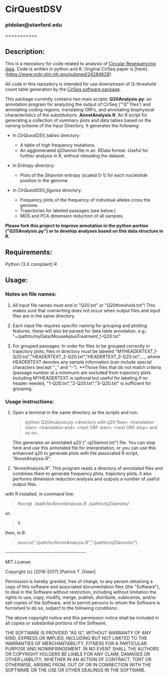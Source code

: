 <h1>CirQuestDSV</h1>
<h3>ptdolan@stanford.edu</h3>
===========
<h2>Description:</h2>

This is a repository for code related to analysis of [Circular Resequencing data](https://www.ncbi.nlm.nih.gov/pubmed/27440878). Code is written in python and R. Original CirSeq paper is [here].(https://www.ncbi.nlm.nih.gov/pubmed/24284629).

All code in this repository is intended for use downstream of Q-threshold count table generation by the [CirSeq software package](http://andino.ucsf.edu/toolsandprotocols).

This package currently contains two main scripts: 
**Q20Analysis.py**: an annotation program for analyzing the output of CirSeq ('"Q" files') and annotating coding regions, translating ORFs, and annotating biophysical characteristics of the substitutions.
**AnnotAnalysis.R**: An R script for generating a collection of summary plots and data tables based on the naming scheme of the Input Directory. It generates the following:

- In *CirQuestDSV_tables* directory:
	- A table of high frequency mutations.
	- An agglomerated q20annot file in an .RData format. Useful for further analysis in R, without reloading the dataset. 

- In *Entropy* directory: 
	- Plots of the Shannon entropy (scaled 0-1) for each nucleotide position in the genome.
	
- In *CirQuestDSV_figures* directory: 
	- Frequency plots of the frequency of individual alleles cross the genome. 
	- Trajectories for labeled passages (see below.)
	- MDS and PCA dimension reduction of all samples. 

**Please fork this project to improve annotation in the python portion ("Q20Analysis.py") or to develop analyses based on this data structure in R.**

<h2>Requirements:</h2>
Python (3.X compliant)
R

<h2>Usage:</h2>

<h3>Notes on file names:</h3>

1. All input file names must end in "Q20.txt" or "Q20threshold.txt"!
 	This makes sure that overwriting does not occur when output files and input files are in the same directory.
	
 2. Each input file requires specific naming for grouping and plotting features. these will also be parsed for data table annotation.
	e.g.: "~/pathto/myData/MouseAplusTreatment_1-Q20.txt"

 3. For grouped passages:
 	In order for files to be grouped correctly in trajectory plots, files in directory must be labeled "MYHEADERTEXT_1-Q20.txt","HEADERTEXT_2-Q20.txt","HEADERTEXT_3-Q20.txt",..., where HEADERTEXT denotes any sample information (can include special characters (except "_" and "-"). 
	**Those files that do not match criteria (passage number at a minimum) are excluded from trajectory plots. Including MYHEADERTEXT is optional but useful for labeling if no header needed, "1-Q20.txt","2-Q20.txt","3-Q20.txt" is sufficient for grouping. 

<h3>Usage instructions:</h3>

1. Open a terminal in the same directory as the scripts and run: 

    > python Q20Analysis.py \<directory with q20 files> \<translation start> \<translation end> \<next ORF start> \<next ORF stop> and so on...

    This generates an annotated q20 ("-q20annot.txt") file. You can stop here and use this annotated file for interpretation, or you can use this enhanced q20 to generate plots with the associated R script, "AnnotAnalysis.R". 
    
2. "AnnotAnalysis.R". This program reads a directory of annotated files and combines them to generate frequency plots, trajectory plots, it also performs dimension reduction analysis and outputs a number of useful output files. 

with R installed, in command line: 
> Rscript ./path/to/AnnotAnalysis.R ./pathto/q20annots/

or: 

> R

then, in R: 

> source("./path/to/AnnotAnalysis.R","./pathto/q20annots/")

_-_-_-_-_-_-_-_-_-_-_-_-_-_-_-_-_-_-_-_-_-_-_-_-_-_-_-_-_-_-_-_-_-_-_-_-_-_-_-_-


MIT License

Copyright (c) [2016-2017] [Patrick T. Dolan]

Permission is hereby granted, free of charge, to any person obtaining a copy of this software and associated documentation files (the "Software"), to deal in the Software without restriction, including without limitation the rights to use, copy, modify, merge, publish, distribute, sublicense, and/or sell copies of the Software, and to permit persons to whom the Software is furnished to do so, subject to the following conditions:

The above copyright notice and this permission notice shall be included in all copies or substantial portions of the Software.

THE SOFTWARE IS PROVIDED "AS IS", WITHOUT WARRANTY OF ANY KIND, EXPRESS OR IMPLIED, INCLUDING BUT NOT LIMITED TO THE WARRANTIES OF MERCHANTABILITY, FITNESS FOR A PARTICULAR PURPOSE AND NONINFRINGEMENT. IN NO EVENT SHALL THE AUTHORS OR COPYRIGHT HOLDERS BE LIABLE FOR ANY CLAIM, DAMAGES OR OTHER LIABILITY, WHETHER IN AN ACTION OF CONTRACT, TORT OR OTHERWISE, ARISING FROM, OUT OF OR IN CONNECTION WITH THE SOFTWARE OR THE USE OR OTHER DEALINGS IN THE SOFTWARE.
